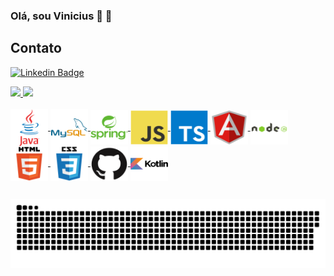 ### Olá, sou Vinicius 👋 🤗

## Contato

[![Linkedin Badge](https://img.shields.io/badge/-LinkedIn-blue?style=flat-square&logo=Linkedin&logoColor=white&link=https://www.https:linkedin.com/in/vinicius-marquesp/)](https://www.linkedin.com/in/vinicius-marquesp/)

<div>
 <a href="https://github.com/ViniciusMarquesp">
 <img height="165em" src="https://github-readme-stats.vercel.app/api?username=ViniciusMarquesp&show_icons=true&theme=tokyonight&include_all_commits=true&count_private=true"/>
 <img height="165em" src="https://github-readme-stats.vercel.app/api/top-langs/?username=ViniciusMarquesp&layout=compact&langs_count=7&theme=tokyonight"/>
  
</div>
  <div style="display: inline_block"><br>
  <img align="center" alt="Vini-Java" height="60" width="60" src="https://raw.githubusercontent.com/devicons/devicon/master/icons/java/java-original-wordmark.svg">
  <img align="center" alt="Vini-MySQL" height="60" width="60" src="https://raw.githubusercontent.com/devicons/devicon/master/icons/mysql/mysql-original-wordmark.svg">
  <img align="center" alt="Vini-Spring" height="55" width="60" src="https://raw.githubusercontent.com/devicons/devicon/master/icons/spring/spring-original-wordmark.svg">
  <img align="center" alt="Vini-JavaScript" height="55" width="60" src="https://raw.githubusercontent.com/devicons/devicon/master/icons/javascript/javascript-original.svg">
  <img align="center" alt="Vini-TypeScript" height="55" width="60" src="https://raw.githubusercontent.com/devicons/devicon/master/icons/typescript/typescript-original.svg">
  <img align="center" alt="Vini-Angular" height="55" width="60" src="https://raw.githubusercontent.com/devicons/devicon/master/icons/angularjs/angularjs-original.svg">
  <img align="center" alt="Vini-NodeJs" height="55" width="60" src="https://raw.githubusercontent.com/devicons/devicon/master/icons/nodejs/nodejs-original-wordmark.svg">
  <img align="center" alt="Vini-HTML5" height="55" width="60" src="https://raw.githubusercontent.com/devicons/devicon/master/icons/html5/html5-original-wordmark.svg">
  <img align="center" alt="Vini-CSS3" height="55" width="60" src="https://raw.githubusercontent.com/devicons/devicon/master/icons/css3/css3-original-wordmark.svg">
  <img align="center" alt="Vini-Git" height="55" width="60" src="https://raw.githubusercontent.com/devicons/devicon/master/icons/github/github-original.svg">
  <img align="center" alt="Vini-Git" height="55" width="60" src="https://raw.githubusercontent.com/devicons/devicon/master/icons/kotlin/kotlin-original-wordmark.svg">
</div>
  
  ##
  
  ![Snake animation](https://github.com/ViniciusMarquesp/ViniciusMarquesp/blob/output/github-contribution-grid-snake.svg)
